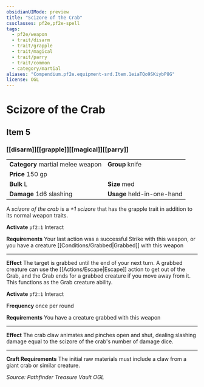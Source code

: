```yaml
---
obsidianUIMode: preview
title: "Scizore of the Crab"
cssclasses: pf2e,pf2e-spell
tags:
  - pf2e/weapon
  - trait/disarm
  - trait/grapple
  - trait/magical
  - trait/parry
  - trait/common
  - category/martial
aliases: "Compendium.pf2e.equipment-srd.Item.1eiaTQo9SKiybP8G"
license: OGL
---
```

# Scizore of the Crab
## Item 5
### [[disarm]][[grapple]][[magical]][[parry]]

|  |  |
| -- | -- |
| **Category** martial melee weapon | **Group** knife |
| **Price** 150 gp |  |
| **Bulk** L | **Size** med |
| **Damage** 1d6 slashing  | **Usage** held-in-one-hand |



A _scizore of the crab_ is a _+1 scizore_ that has the grapple trait in addition to its normal weapon traits.

**Activate** `pf2:1` Interact

**Requirements** Your last action was a successful Strike with this weapon, or you have a creature [[Conditions/Grabbed|Grabbed]] with this weapon

* * *

**Effect** The target is grabbed until the end of your next turn. A grabbed creature can use the [[Actions/Escape|Escape]] action to get out of the Grab, and the Grab ends for a grabbed creature if you move away from it. This functions as the Grab creature ability.

**Activate** `pf2:1` Interact

**Frequency** once per round

**Requirements** You have a creature grabbed with this weapon

* * *

**Effect** The crab claw animates and pinches open and shut, dealing slashing damage equal to the scizore of the crab's number of damage dice.

* * *

**Craft Requirements** The initial raw materials must include a claw from a giant crab or similar creature.

*Source: Pathfinder Treasure Vault*
*OGL*